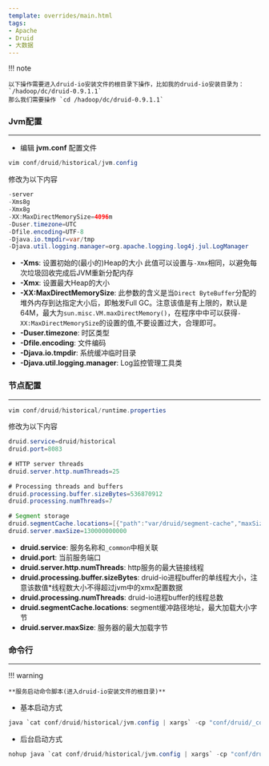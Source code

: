 ```yaml
---
template: overrides/main.html
tags:
- Apache
- Druid
- 大数据
---
```


!!! note

    以下操作需要进入druid-io安装文件的根目录下操作，比如我的druid-io安装目录为： `/hadoop/dc/druid-0.9.1.1`
    那么我们需要操作 `cd /hadoop/dc/druid-0.9.1.1`

### Jvm配置

---

- 编辑 **jvm.conf** 配置文件

```java
vim conf/druid/historical/jvm.config
```

修改为以下内容

```java
-server
-Xms8g
-Xmx8g
-XX:MaxDirectMemorySize=4096m
-Duser.timezone=UTC
-Dfile.encoding=UTF-8
-Djava.io.tmpdir=var/tmp
-Djava.util.logging.manager=org.apache.logging.log4j.jul.LogManager
```

- **-Xms**: 设置初始的(最小的)Heap的大小 此值可以设置与`-Xmx`相同，以避免每次垃圾回收完成后JVM重新分配内存
- **-Xmx**: 设置最大Heap的大小
- **-XX:MaxDirectMemorySize**: 此参数的含义是当`Direct ByteBuffer`分配的堆外内存到达指定大小后，即触发Full GC。注意该值是有上限的，默认是64M，最大为`sun.misc.VM.maxDirectMemory()`，在程序中中可以获得`-XX:MaxDirectMemorySize`的设置的值,不要设置过大，合理即可。
- **-Duser.timezone**: 时区类型
- **-Dfile.encoding**: 文件编码
- **-Djava.io.tmpdir**: 系统缓冲临时目录
- **-Djava.util.logging.manager**: Log监控管理工具类

### 节点配置

---

```java
vim conf/druid/historical/runtime.properties
```

修改为以下内容

```java
druid.service=druid/historical
druid.port=8083
 
# HTTP server threads
druid.server.http.numThreads=25
 
# Processing threads and buffers
druid.processing.buffer.sizeBytes=536870912
druid.processing.numThreads=7
 
# Segment storage
druid.segmentCache.locations=[{"path":"var/druid/segment-cache","maxSize"\:130000000000}]
druid.server.maxSize=130000000000
```

- **druid.service**: 服务名称和`_common`中相关联
- **druid.port**: 当前服务端口
- **druid.server.http.numThreads**: http服务的最大链接线程
- **druid.processing.buffer.sizeBytes**: druid-io进程buffer的单线程大小，注意该数值*线程数大小不得超过jvm中的xmx配置数据
- **druid.processing.numThreads**: druid-io进程buffer的线程总数
- **druid.segmentCache.locations**: segment缓冲路径地址，最大加载大小字节
- **druid.server.maxSize**: 服务器的最大加载字节

### 命令行

---

!!! warning

    **服务启动命令脚本(进入druid-io安装文件的根目录)**

- 基本启动方式

```java
java `cat conf/druid/historical/jvm.config | xargs` -cp "conf/druid/_common:conf/druid/historical:lib/*" io.druid.cli.Main server historical
```

- 后台启动方式

```java
nohup java `cat conf/druid/historical/jvm.config | xargs` -cp "conf/druid/_common:conf/druid/historical:lib/*" io.druid.cli.Main server historical >historical.log 2>&1 &
```
